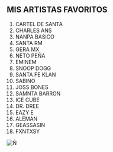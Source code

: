 ## MIS ARTISTAS FAVORITOS
1. CARTEL DE SANTA
2. CHARLES ANS
3. NANPA BASICO
4. SANTA RM
5. GERA MX
6. NETO PEÑA
7. EMINEM
8. SNOOP DOGG
9. SANTA FE KLAN
10. SABINO
11. JOSS BONES
12. SAMNTA BARRON
13. ICE CUBE
14. DR. DREE
15. EAZY E
16. ALEMAN
17. GEASSASIN
18. FXNTXSY

![Ñ](http://cdn2.dineroenimagen.com/media/dinero/styles/xlarge/public/images/2021/12/vecino-virtual-de-snoop-dogg.jpg)
